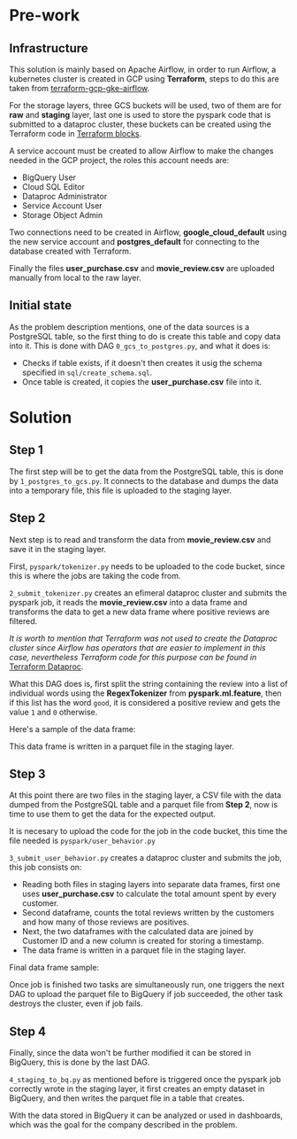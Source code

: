 # Pre-work

## Infrastructure
This solution is mainly based on Apache Airflow, in order to run Airflow, a kubernetes cluster is created in GCP using **Terraform**, steps to do this are taken from [terraform-gcp-gke-airflow](https://github.com/wizelineacademy/data-bootcamp-terraforms/tree/master/gcp).

For the storage layers, three GCS buckets will be used, two of them are for **raw** and **staging** layer, last one is used to store the pyspark code that is submitted to a dataproc cluster, these buckets can be created using the Terraform code in [Terraform blocks](https://github.com/Jorgedelpasado/terraform_blocks/tree/master/terraform_buckets).

A service account must be created to allow Airflow to make the changes needed in the GCP project, the roles this account needs are:

* BigQuery User
* Cloud SQL Editor
* Dataproc Administrator
* Service Account User
* Storage Object Admin

Two connections need to be created in Airflow, **google_cloud_default** using the new service account and **postgres_default** for connecting to the database created with Terraform.

Finally the files **user_purchase.csv** and **movie_review.csv** are uploaded manually from local to the raw layer.

## Initial state
As the problem description mentions, one of the data sources is a PostgreSQL table, so the first thing to do is create this table and copy data into it. This is done with DAG `0_gcs_to_postgres.py`, and what it does is:

* Checks if table exists, if it doesn't then creates it usig the schema specified in `sql/create_schema.sql`.
* Once table is created, it copies the **user_purchase.csv** file into it.

# Solution

## Step 1
The first step will be to get the data from the PostgreSQL table, this is done by `1_postgres_to_gcs.py`. It connects to the database and dumps the data into a temporary file, this file is uploaded to the staging layer.

## Step 2
Next step is to read and transform the data from **movie_review.csv** and save it in the staging layer.

First, `pyspark/tokenizer.py` needs to be uploaded to the code bucket, since this is where the jobs are taking the code from.

`2_submit_tokenizer.py` creates an efimeral dataproc cluster and submits the pyspark job, it reads the **movie_review.csv** into a data frame and transforms the data to get a new data frame where positive reviews are filtered.

*It is worth to mention that Terraform was not used to create the Dataproc cluster since Airflow has operators that are easier to implement in this case, nevertheless Terraform code for this purpose can be found in* [Terraform Dataproc](https://github.com/Jorgedelpasado/terraform_blocks/tree/master/terraform_dataproc).

What this DAG does is, first split the string containing the review into a list of individual words using the **RegexTokenizer** from **pyspark.ml.feature**, then if this list has the word `good`, it is considered a positive review and gets the value `1` and `0` otherwise.

Here's a sample of the data frame:

This data frame is written in a parquet file in the staging layer.

## Step 3

At this point there are two files in the staging layer, a CSV file with the data dumped from the PostgreSQL table and a parquet file from **Step 2**, now is time to use them to get the data for the expected output.

It is necesary to upload the code for the job in the code bucket, this time the file needed is `pyspark/user_behavior.py`

`3_submit_user_behavior.py` creates a dataproc cluster and submits the job, this job consists on:

* Reading both files in staging layers into separate data frames, first one uses **user_purchase.csv** to calculate the total amount spent by every customer.
* Second dataframe, counts the total reviews written by the customers and how many of those reviews are positives.
* Next, the two dataframes with the calculated data are joined by Customer ID and a new column is created for storing a timestamp.
* The data frame is written in a parquet file in the staging layer.

Final data frame sample:

Once job is finished two tasks are simultaneously run, one triggers the next DAG to upload the parquet file to BigQuery if job succeeded, the other task destroys the cluster, even if job fails.

## Step 4

Finally, since the data won't be further modified it can be stored in BigQuery, this is done by the last DAG.

`4_staging_to_bq.py` as mentioned before is triggered once the pyspark job correctly wrote in the staging layer, it first creates an empty dataset in BigQuery, and then writes the parquet file in a table that creates.

With the data stored in BigQuery it can be analyzed or used in dashboards, which was the goal for the company described in the problem.